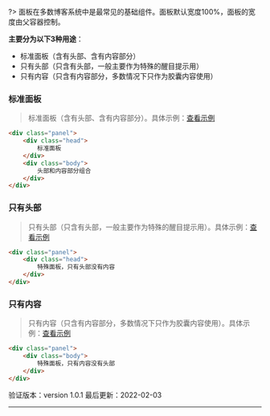 ?> 面板在多数博客系统中是最常见的基础组件。面板默认宽度100%，面板的宽度由父容器控制。

**主要分为以下3种用途**：

* 标准面板（含有头部、含有内容部分）
* 只有头部（只含有头部，一般主要作为特殊的醒目提示用）
* 只有内容（只含有内容部分，多数情况下只作为胶囊内容使用）

### 标准面板

> 标准面板（含有头部、含有内容部分）。具体示例：[查看示例](https://www.blogui.cn/design/view.html?pageurl=https://www.blogui.cn/examples/component-panel-1.html)

```html
<div class="panel">
    <div class="head">
        标准面板
    </div>
    <div class="body">
        头部和内容部分组合
    </div>
</div>
```

### 只有头部

> 只有头部（只含有头部，一般主要作为特殊的醒目提示用）。具体示例：[查看示例](https://www.blogui.cn/design/view.html?pageurl=https://www.blogui.cn/examples/component-panel-2.html)

```html
<div class="panel">
    <div class="head">
        特殊面板，只有头部没有内容
    </div>
</div>
```

### 只有内容

> 只有内容（只含有内容部分，多数情况下只作为胶囊内容使用）。具体示例：[查看示例](https://www.blogui.cn/design/view.html?pageurl=https://www.blogui.cn/examples/component-panel-3.html)

```html
<div class="panel">
    <div class="body">
        特殊面板，只有内容没有头部
    </div>
</div>
```

验证版本：version 1.0.1
最后更新：2022-02-03

---
